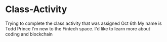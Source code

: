 # Class-Activity
Trying to complete the class activity that was assigned Oct 6th
My name is Todd Prince  I'm new to the Fintech space.  I'd like to learn more about coding and blockchain
